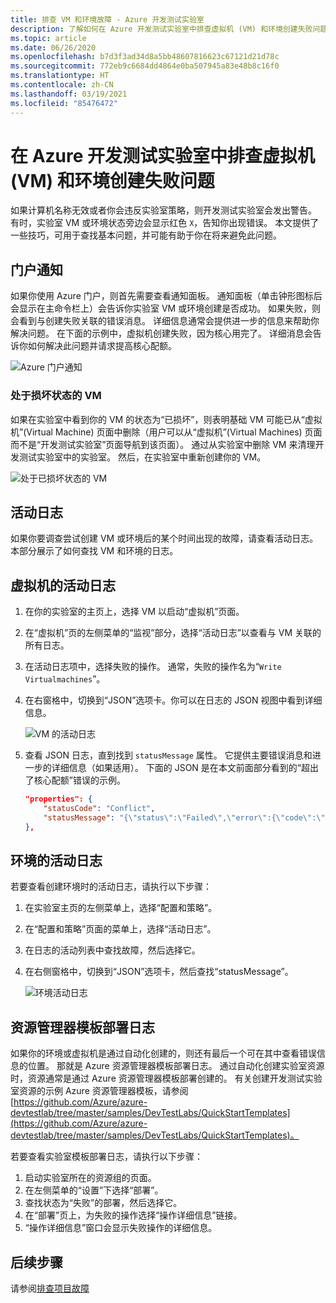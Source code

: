 ```yaml
---
title: 排查 VM 和环境故障 - Azure 开发测试实验室
description: 了解如何在 Azure 开发测试实验室中排查虚拟机 (VM) 和环境创建失败问题。
ms.topic: article
ms.date: 06/26/2020
ms.openlocfilehash: b7d3f3ad34d8a5bb48607816623c67121d21d78c
ms.sourcegitcommit: 772eb9c6684dd4864e0ba507945a83e48b8c16f0
ms.translationtype: HT
ms.contentlocale: zh-CN
ms.lasthandoff: 03/19/2021
ms.locfileid: "85476472"
---
```

# <a name="troubleshoot-virtual-machine-vm-and-environment-creation-failures-in-azure-devtest-labs"></a>在 Azure 开发测试实验室中排查虚拟机 (VM) 和环境创建失败问题
如果计算机名称无效或者你会违反实验室策略，则开发测试实验室会发出警告。 有时，实验室 VM 或环境状态旁边会显示红色 `X`，告知你出现错误。  本文提供了一些技巧，可用于查找基本问题，并可能有助于你在将来避免此问题。

## <a name="portal-notifications"></a>门户通知
如果你使用 Azure 门户，则首先需要查看通知面板。  通知面板（单击钟形图标后会显示在主命令栏上）会告诉你实验室 VM 或环境创建是否成功。  如果失败，则会看到与创建失败关联的错误消息。 详细信息通常会提供进一步的信息来帮助你解决问题。 在下面的示例中，虚拟机创建失败，因为核心用完了。 详细消息会告诉你如何解决此问题并请求提高核心配额。

![Azure 门户通知](./media/troubleshoot-vm-environment-creation-failures/portal-notification.png)

### <a name="vm-in-corruption-state"></a>处于损坏状态的 VM
如果在实验室中看到你的 VM 的状态为“已损坏”，则表明基础 VM 可能已从“虚拟机”(Virtual Machine) 页面中删除（用户可以从“虚拟机”(Virtual Machines) 页面而不是“开发测试实验室”页面导航到该页面）。   通过从实验室中删除 VM 来清理开发测试实验室中的实验室。 然后，在实验室中重新创建你的 VM。 

![处于已损坏状态的 VM](./media/troubleshoot-vm-environment-creation-failures/vm-corrupted-state.png)



## <a name="activity-logs"></a>活动日志
如果你要调查尝试创建 VM 或环境后的某个时间出现的故障，请查看活动日志。 本部分展示了如何查找 VM 和环境的日志。

## <a name="activity-logs-for-virtual-machines"></a>虚拟机的活动日志

1. 在你的实验室的主页上，选择 VM 以启动“虚拟机”页面。
2. 在“虚拟机”页的左侧菜单的“监视”部分，选择“活动日志”以查看与 VM 关联的所有日志。
3. 在活动日志项中，选择失败的操作。 通常，失败的操作名为“`Write Virtualmachines`”。
4. 在右窗格中，切换到“JSON”选项卡。你可以在日志的 JSON 视图中看到详细信息。

    ![VM 的活动日志](./media/troubleshoot-vm-environment-creation-failures/vm-activity-log.png)
5. 查看 JSON 日志，直到找到 `statusMessage` 属性。 它提供主要错误消息和进一步的详细信息（如果适用）。 下面的 JSON 是在本文前面部分看到的“超出了核心配额”错误的示例。

    ```json
    "properties": {
        "statusCode": "Conflict",
        "statusMessage": "{\"status\":\"Failed\",\"error\":{\"code\":\"ResourceDeploymentFailure\",\"message\":\"The resource operation completed with terminal provisioning state 'Failed'.\",\"details\":[{\"code\":\"OperationNotAllowed\",\"message\":\"Operation results in exceeding quota limits of Core. Maximum allowed: 100, Current in use: 100, Additional requested: 8. Please read more about quota increase at https://aka.ms/corequotaincrease.\"}]}}",
    },
    ```

## <a name="activity-log-for-an-environment"></a>环境的活动日志

若要查看创建环境时的活动日志，请执行以下步骤：

1. 在实验室主页的左侧菜单上，选择“配置和策略”。
2. 在“配置和策略”页面的菜单上，选择“活动日志”。
3. 在日志的活动列表中查找故障，然后选择它。
4. 在右侧窗格中，切换到“JSON”选项卡，然后查找“statusMessage”。

    ![环境活动日志](./media/troubleshoot-vm-environment-creation-failures/envirionment-activity-log.png)

## <a name="resource-manager-template-deployment-logs"></a>资源管理器模板部署日志
如果你的环境或虚拟机是通过自动化创建的，则还有最后一个可在其中查看错误信息的位置。 那就是 Azure 资源管理器模板部署日志。 通过自动化创建实验室资源时，资源通常是通过 Azure 资源管理器模板部署创建的。 有关创建开发测试实验室资源的示例 Azure 资源管理器模板，请参阅 [https://github.com/Azure/azure-devtestlab/tree/master/samples/DevTestLabs/QuickStartTemplates](https://github.com/Azure/azure-devtestlab/tree/master/samples/DevTestLabs/QuickStartTemplates)。

若要查看实验室模板部署日志，请执行以下步骤：

1. 启动实验室所在的资源组的页面。
2.  在左侧菜单的“设置”下选择“部署”。
3. 查找状态为“失败”的部署，然后选择它。
4. 在“部署”页上，为失败的操作选择“操作详细信息”链接。
5. “操作详细信息”窗口会显示失败操作的详细信息。

## <a name="next-steps"></a>后续步骤
请参阅[排查项目故障](devtest-lab-troubleshoot-artifact-failure.md)
